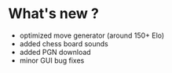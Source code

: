 # What's new ?
 - optimized move generator (around 150+ Elo)
 - added chess board sounds
 - added PGN download
 - minor GUI bug fixes
